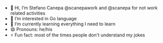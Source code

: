 - 👋 Hi, I’m Stefano Canepa @scanepawork and @scanepa for not work related activities
- 👀 I’m interested in Go language
- 🌱 I’m currently learning everything I need to learn
- 😄 Pronouns: he/his
- ⚡ Fun fact: most of the times people don't understand my jokes

<!---
scanepawork/scanepawork is a ✨ special ✨ repository because its `README.md` (this file) appears on your GitHub profile.
You can click the Preview link to take a look at your changes.
--->
